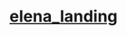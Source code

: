 <h1>
  <a href="https://MartyYEP.github.io/Elena-Landing/index.html">
    elena_landing</a>
  </h1>
